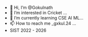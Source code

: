 - 👋 Hi, I’m @Gokulnath
- 👀 I’m interested in Cricket ...
- 🌱 I’m currently learning CSE AI ML...
- 📫 How to reach me _gxkul.24 ...
-  SIST 2022 - 2026

<!---
Gokulnath2421/Gokulnath2421 is a ✨ special ✨ repository because its `README.md` (this file) appears on your GitHub profile.
You can click the Preview link to take a look at your changes.
--->
